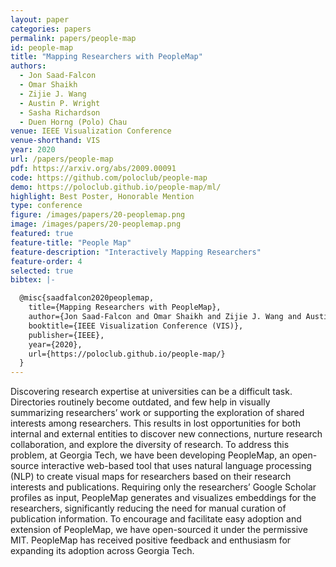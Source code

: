 ```yaml
---
layout: paper
categories: papers
permalink: papers/people-map
id: people-map
title: "Mapping Researchers with PeopleMap"
authors: 
  - Jon Saad-Falcon
  - Omar Shaikh 
  - Zijie J. Wang
  - Austin P. Wright
  - Sasha Richardson
  - Duen Horng (Polo) Chau
venue: IEEE Visualization Conference
venue-shorthand: VIS
year: 2020
url: /papers/people-map
pdf: https://arxiv.org/abs/2009.00091
code: https://github.com/poloclub/people-map
demo: https://poloclub.github.io/people-map/ml/
highlight: Best Poster, Honorable Mention
type: conference
figure: /images/papers/20-peoplemap.png
image: /images/papers/20-peoplemap.png
featured: true
feature-title: "People Map"
feature-description: "Interactively Mapping Researchers"
feature-order: 4
selected: true
bibtex: |-

  @misc{saadfalcon2020peoplemap,
    title={Mapping Researchers with PeopleMap},
    author={Jon Saad-Falcon and Omar Shaikh and Zijie J. Wang and Austin P. Wright and Sasha Richardson and Duen Horng Chau},
    booktitle={IEEE Visualization Conference (VIS)},
    publisher={IEEE},
    year={2020},
    url={https://poloclub.github.io/people-map/}
  }
---
```


Discovering research expertise at universities can be a difficult task.
Directories routinely become outdated, and few help in visually
summarizing researchers’ work or supporting the exploration of
shared interests among researchers. This results in lost opportunities
for both internal and external entities to discover new connections,
nurture research collaboration, and explore the diversity of research.
To address this problem, at Georgia Tech, we have been developing PeopleMap, an open-source interactive web-based tool that
uses natural language processing (NLP) to create visual maps for
researchers based on their research interests and publications. Requiring only the researchers’ Google Scholar profiles as input, PeopleMap generates and visualizes embeddings for the researchers,
significantly reducing the need for manual curation of publication information. To encourage and facilitate easy adoption and extension
of PeopleMap, we have open-sourced it under the permissive MIT. PeopleMap has received positive feedback and enthusiasm for expanding its adoption across Georgia Tech.
